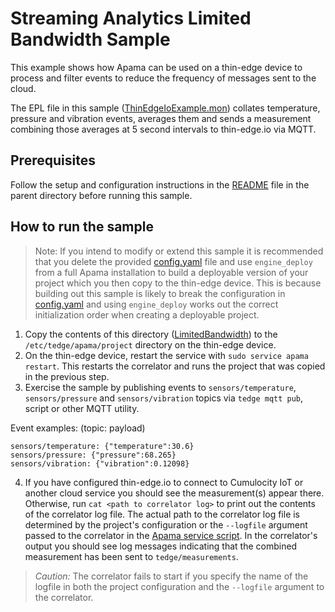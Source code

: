 # Streaming Analytics Limited Bandwidth Sample

This example shows how Apama can be used on a thin-edge device to process and
filter events to reduce the frequency of messages sent to the cloud.

The EPL file in this sample
([ThinEdgeIoExample.mon](monitors/ThinEdgeIoExample.mon)) collates temperature,
pressure and vibration events, averages them and sends a measurement combining
those averages at 5 second intervals to thin-edge.io via MQTT.

## Prerequisites
Follow the setup and configuration instructions in the [README](../README.md)
file in the parent directory before running this sample.

## How to run the sample

> Note: If you intend to modify or extend this sample it is recommended that
> you delete the provided [config.yaml](config.yaml) file and use
> `engine_deploy` from a full Apama installation to build a deployable version
> of your project which you then copy to the thin-edge device. This is because
> building out this sample is likely to break the configuration in
> [config.yaml](config.yaml) and using `engine_deploy` works out the
> correct initialization order when creating a deployable project.

1. Copy the contents of this directory ([LimitedBandwidth](./)) to the
`/etc/tedge/apama/project` directory on the thin-edge device.
2. On the thin-edge device, restart the service with `sudo service apama
restart`. This restarts the correlator and runs the project that was copied
in the previous step.
3. Exercise the sample by publishing events to `sensors/temperature`,
`sensors/pressure` and `sensors/vibration` topics via `tedge mqtt pub`, script
or other MQTT utility.

Event examples: (topic: payload)
```
sensors/temperature: {"temperature":30.6}
sensors/pressure: {"pressure":68.265}
sensors/vibration: {"vibration":0.12098}
```

4. If you have configured thin-edge.io to connect to Cumulocity IoT or another
cloud service you should see the measurement(s) appear there.
Otherwise, run `cat <path to correlator log>` to print out the contents of
the correlator log file. The actual path to the correlator log file is
determined by the project's configuration or the `--logfile` argument passed
to the correlator in the [Apama service script](../src/service/apama). In the
correlator's output you should see log messages indicating that the combined
measurement has been sent to `tedge/measurements`.
> _Caution:_ The correlator fails to start if you specify the name of the
> logfile in both the project configuration and the `--logfile` argument to
> the correlator.
